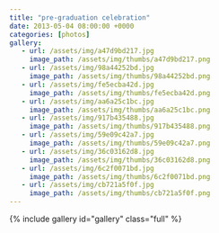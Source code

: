 ```yaml
---
title: "pre-graduation celebration"
date: 2013-05-04 08:00:00 +0000
categories: [photos]
gallery:
   - url: /assets/img/a47d9bd217.jpg
     image_path: /assets/img/thumbs/a47d9bd217.png
   - url: /assets/img/98a44252bd.jpg
     image_path: /assets/img/thumbs/98a44252bd.png
   - url: /assets/img/fe5ecba42d.jpg
     image_path: /assets/img/thumbs/fe5ecba42d.png
   - url: /assets/img/aa6a25c1bc.jpg
     image_path: /assets/img/thumbs/aa6a25c1bc.png
   - url: /assets/img/917b435488.jpg
     image_path: /assets/img/thumbs/917b435488.png
   - url: /assets/img/59e09c42a7.jpg
     image_path: /assets/img/thumbs/59e09c42a7.png
   - url: /assets/img/36c03162d8.jpg
     image_path: /assets/img/thumbs/36c03162d8.png
   - url: /assets/img/6c2f0071bd.jpg
     image_path: /assets/img/thumbs/6c2f0071bd.png
   - url: /assets/img/cb721a5f0f.jpg
     image_path: /assets/img/thumbs/cb721a5f0f.png
---
```

{% include gallery id="gallery" class="full" %}
